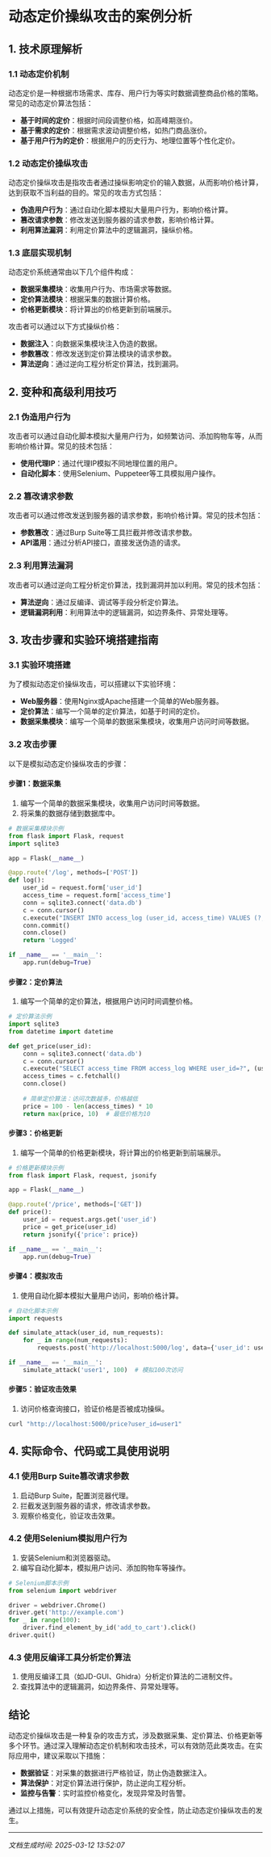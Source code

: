 # 动态定价操纵攻击的案例分析

## 1. 技术原理解析

### 1.1 动态定价机制
动态定价是一种根据市场需求、库存、用户行为等实时数据调整商品价格的策略。常见的动态定价算法包括：
- **基于时间的定价**：根据时间段调整价格，如高峰期涨价。
- **基于需求的定价**：根据需求波动调整价格，如热门商品涨价。
- **基于用户行为的定价**：根据用户的历史行为、地理位置等个性化定价。

### 1.2 动态定价操纵攻击
动态定价操纵攻击是指攻击者通过操纵影响定价的输入数据，从而影响价格计算，达到获取不当利益的目的。常见的攻击方式包括：
- **伪造用户行为**：通过自动化脚本模拟大量用户行为，影响价格计算。
- **篡改请求参数**：修改发送到服务器的请求参数，影响价格计算。
- **利用算法漏洞**：利用定价算法中的逻辑漏洞，操纵价格。

### 1.3 底层实现机制
动态定价系统通常由以下几个组件构成：
- **数据采集模块**：收集用户行为、市场需求等数据。
- **定价算法模块**：根据采集的数据计算价格。
- **价格更新模块**：将计算出的价格更新到前端展示。

攻击者可以通过以下方式操纵价格：
- **数据注入**：向数据采集模块注入伪造的数据。
- **参数篡改**：修改发送到定价算法模块的请求参数。
- **算法逆向**：通过逆向工程分析定价算法，找到漏洞。

## 2. 变种和高级利用技巧

### 2.1 伪造用户行为
攻击者可以通过自动化脚本模拟大量用户行为，如频繁访问、添加购物车等，从而影响价格计算。常见的技术包括：
- **使用代理IP**：通过代理IP模拟不同地理位置的用户。
- **自动化脚本**：使用Selenium、Puppeteer等工具模拟用户操作。

### 2.2 篡改请求参数
攻击者可以通过修改发送到服务器的请求参数，影响价格计算。常见的技术包括：
- **参数篡改**：通过Burp Suite等工具拦截并修改请求参数。
- **API滥用**：通过分析API接口，直接发送伪造的请求。

### 2.3 利用算法漏洞
攻击者可以通过逆向工程分析定价算法，找到漏洞并加以利用。常见的技术包括：
- **算法逆向**：通过反编译、调试等手段分析定价算法。
- **逻辑漏洞利用**：利用算法中的逻辑漏洞，如边界条件、异常处理等。

## 3. 攻击步骤和实验环境搭建指南

### 3.1 实验环境搭建
为了模拟动态定价操纵攻击，可以搭建以下实验环境：
- **Web服务器**：使用Nginx或Apache搭建一个简单的Web服务器。
- **定价算法**：编写一个简单的定价算法，如基于时间的定价。
- **数据采集模块**：编写一个简单的数据采集模块，收集用户访问时间等数据。

### 3.2 攻击步骤
以下是模拟动态定价操纵攻击的步骤：

#### 步骤1：数据采集
1. 编写一个简单的数据采集模块，收集用户访问时间等数据。
2. 将采集的数据存储到数据库中。

```python
# 数据采集模块示例
from flask import Flask, request
import sqlite3

app = Flask(__name__)

@app.route('/log', methods=['POST'])
def log():
    user_id = request.form['user_id']
    access_time = request.form['access_time']
    conn = sqlite3.connect('data.db')
    c = conn.cursor()
    c.execute("INSERT INTO access_log (user_id, access_time) VALUES (?, ?)", (user_id, access_time))
    conn.commit()
    conn.close()
    return 'Logged'

if __name__ == '__main__':
    app.run(debug=True)
```

#### 步骤2：定价算法
1. 编写一个简单的定价算法，根据用户访问时间调整价格。

```python
# 定价算法示例
import sqlite3
from datetime import datetime

def get_price(user_id):
    conn = sqlite3.connect('data.db')
    c = conn.cursor()
    c.execute("SELECT access_time FROM access_log WHERE user_id=?", (user_id,))
    access_times = c.fetchall()
    conn.close()
    
    # 简单定价算法：访问次数越多，价格越低
    price = 100 - len(access_times) * 10
    return max(price, 10)  # 最低价格为10
```

#### 步骤3：价格更新
1. 编写一个简单的价格更新模块，将计算出的价格更新到前端展示。

```python
# 价格更新模块示例
from flask import Flask, request, jsonify

app = Flask(__name__)

@app.route('/price', methods=['GET'])
def price():
    user_id = request.args.get('user_id')
    price = get_price(user_id)
    return jsonify({'price': price})

if __name__ == '__main__':
    app.run(debug=True)
```

#### 步骤4：模拟攻击
1. 使用自动化脚本模拟大量用户访问，影响价格计算。

```python
# 自动化脚本示例
import requests

def simulate_attack(user_id, num_requests):
    for _ in range(num_requests):
        requests.post('http://localhost:5000/log', data={'user_id': user_id, 'access_time': '2023-10-01 12:00:00'})

if __name__ == '__main__':
    simulate_attack('user1', 100)  # 模拟100次访问
```

#### 步骤5：验证攻击效果
1. 访问价格查询接口，验证价格是否被成功操纵。

```bash
curl "http://localhost:5000/price?user_id=user1"
```

## 4. 实际命令、代码或工具使用说明

### 4.1 使用Burp Suite篡改请求参数
1. 启动Burp Suite，配置浏览器代理。
2. 拦截发送到服务器的请求，修改请求参数。
3. 观察价格变化，验证攻击效果。

### 4.2 使用Selenium模拟用户行为
1. 安装Selenium和浏览器驱动。
2. 编写自动化脚本，模拟用户访问、添加购物车等操作。

```python
# Selenium脚本示例
from selenium import webdriver

driver = webdriver.Chrome()
driver.get('http://example.com')
for _ in range(100):
    driver.find_element_by_id('add_to_cart').click()
driver.quit()
```

### 4.3 使用反编译工具分析定价算法
1. 使用反编译工具（如JD-GUI、Ghidra）分析定价算法的二进制文件。
2. 查找算法中的逻辑漏洞，如边界条件、异常处理等。

## 结论
动态定价操纵攻击是一种复杂的攻击方式，涉及数据采集、定价算法、价格更新等多个环节。通过深入理解动态定价机制和攻击技术，可以有效防范此类攻击。在实际应用中，建议采取以下措施：
- **数据验证**：对采集的数据进行严格验证，防止伪造数据注入。
- **算法保护**：对定价算法进行保护，防止逆向工程分析。
- **监控与告警**：实时监控价格变化，发现异常及时告警。

通过以上措施，可以有效提升动态定价系统的安全性，防止动态定价操纵攻击的发生。

---

*文档生成时间: 2025-03-12 13:52:07*
